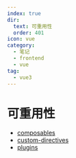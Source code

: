 ```yaml
---
index: true
dir:
  text: 可重用性
  order: 401
icon: vue
category:
  - 笔记
  - frontend
  - vue
tag:
  - vue3
---
```


# 可重用性

- [composables](./composables.md)
- [custom-directives](./custom-directives.md)
- [plugins](./plugins.md)
